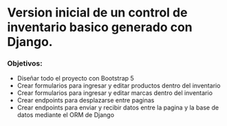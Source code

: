 # Version inicial de un control de inventario basico generado con Django.
### Objetivos:
- Diseñar todo el proyecto con Bootstrap 5
- Crear formularios para ingresar y editar productos dentro del inventario
- Crear formularios para ingresar y editar marcas dentro del inventario
- Crear endpoints para desplazarse entre paginas
- Crear endpoints para enviar y recibir datos entre la pagina y la base de datos mediante el ORM de Django
